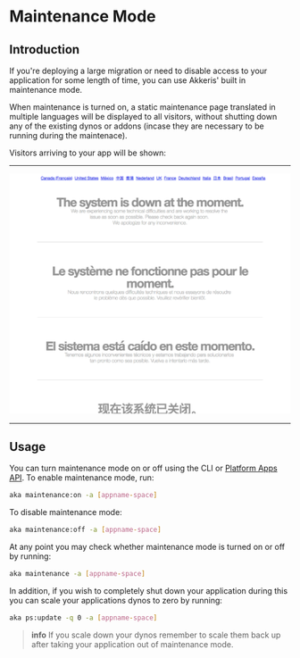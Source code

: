 # Maintenance Mode

<!-- toc -->

## Introduction

If you're deploying a large migration or need to disable access to your application for some length of time, you can use Akkeris' built in maintenance mode.  

When maintenance is turned on, a static maintenance page translated in multiple languages will be displayed to all visitors, without shutting down any of the existing dynos or addons (incase they are necessary to be running during the maintenace).

Visitors arriving to your app will be shown:

---

![Maintenance Page](/assets/maintenance.png)

---

## Usage

You can turn maintenance mode on or off using the CLI or [Platform Apps API](/architecture/apps-api.md).  To enable maintenance mode, run:

```bash
aka maintenance:on -a [appname-space]
```

To disable maintenance mode:

```bash
aka maintenance:off -a [appname-space]
```

At any point you may check whether maintenance mode is turned on or off by running:

```bash
aka maintenance -a [appname-space]
```

In addition, if you wish to completely shut down your application during this you can scale your applications dynos to zero by running:

```bash
aka ps:update -q 0 -a [appname-space]
```

> **info**
> If you scale down your dynos remember to scale them back up after taking your application out of maintenance mode.